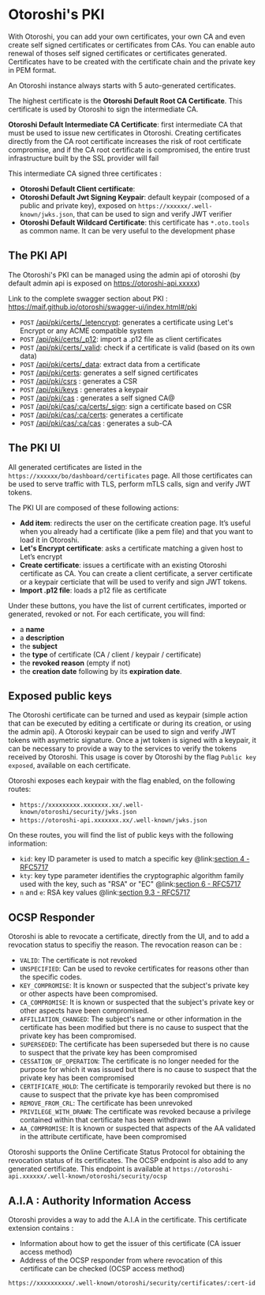 # Otoroshi's PKI

With Otoroshi, you can add your own certificates, your own CA and even create self signed certificates or certificates from CAs. You can enable auto renewal of thoses self signed certificates or certificates generated. Certificates have to be created with the certificate chain and the private key in PEM format.

An Otoroshi instance always starts with 5 auto-generated certificates. 

The highest certificate is the **Otoroshi Default Root CA Certificate**. This certificate is used by Otoroshi to sign the intermediate CA.

**Otoroshi Default Intermediate CA Certificate**: first intermediate CA that must be used to issue new certificates in Otoroshi. Creating certificates directly from the CA root certificate increases the risk of root certificate compromise, and if the CA root certificate is compromised, the entire trust infrastructure built by the SSL provider will fail

This intermediate CA signed three certificates :

*  **Otoroshi Default Client certificate**: 
*  **Otoroshi Default Jwt Signing Keypair**: default keypair (composed of a public and private key), exposed on `https://xxxxxx/.well-known/jwks.json`, that can be used to sign and verify JWT verifier
*  **Otoroshi Default Wildcard Certificate**: this certificate has `*.oto.tools` as common name. It can be very useful to the development phase

## The PKI API

The Otoroshi's PKI can be managed using the admin api of otoroshi (by default admin api is exposed on https://otoroshi-api.xxxxx)

Link to the complete swagger section about PKI : https://maif.github.io/otoroshi/swagger-ui/index.html#/pki

* `POST`    [/api/pki/certs/_letencrypt](https://maif.github.io/otoroshi/swagger-ui/index.html#/pki/otoroshi.controllers.adminapi.PkiController.genLetsEncryptCert): generates a certificate using Let's Encrypt or any ACME compatible system
* `POST`    [/api/pki/certs/_p12](https://maif.github.io/otoroshi/swagger-ui/index.html#/pki/otoroshi.controllers.adminapi.PkiController.importCertFromP12): import a .p12 file as client certificates
* `POST`    [/api/pki/certs/_valid](https://maif.github.io/otoroshi/swagger-ui/index.html#/pki/otoroshi.controllers.adminapi.PkiController.certificateIsValid): check if a certificate is valid (based on its own data)
* `POST`    [/api/pki/certs/_data](https://maif.github.io/otoroshi/swagger-ui/index.html#/pki/otoroshi.controllers.adminapi.PkiController.certificateData): extract data from a certificate
* `POST`    [/api/pki/certs](https://maif.github.io/otoroshi/swagger-ui/index.html#/pki/otoroshi.controllers.adminapi.PkiController.genSelfSignedCert): generates a self signed certificates
* `POST`    [/api/pki/csrs](https://maif.github.io/otoroshi/swagger-ui/index.html#/pki/otoroshi.controllers.adminapi.PkiController.genCsr) : generates a CSR
* `POST`    [/api/pki/keys](https://maif.github.io/otoroshi/swagger-ui/index.html#/pki/otoroshi.controllers.adminapi.PkiController.genKeyPair) : generates a keypair
* `POST`    [/api/pki/cas](https://maif.github.io/otoroshi/swagger-ui/index.html#/pki/otoroshi.controllers.adminapi.PkiController.genSelfSignedCA)  : generates a self signed CA@
* `POST`    [/api/pki/cas/:ca/certs/_sign](https://maif.github.io/otoroshi/swagger-ui/index.html#/pki/otoroshi.controllers.adminapi.PkiController.signCert): sign a certificate based on CSR
* `POST`    [/api/pki/cas/:ca/certs](https://maif.github.io/otoroshi/swagger-ui/index.html#/pki/otoroshi.controllers.adminapi.PkiController.genCert): generates a certificate
* `POST`    [/api/pki/cas/:ca/cas](https://maif.github.io/otoroshi/swagger-ui/index.html#/pki/otoroshi.controllers.adminapi.PkiController.genSubCA) : generates a sub-CA

## The PKI UI

All generated certificates are listed in the `https://xxxxxx/bo/dashboard/certificates` page. All those certificates can be used to serve traffic with TLS, perform mTLS calls, sign and verify JWT tokens.

The PKI UI are composed of these following actions:

* **Add item**: redirects the user on the certificate creation page. It’s useful when you already had a certificate (like a pem file) and that you want to load it in Otoroshi.
* **Let's Encrypt certificate**: asks a certificate matching a given host to Let’s encrypt
* **Create certificate**: issues a certificate with an existing Otoroshi certificate as CA. You can create a client certificate, a server certificate or a keypair certiciate that will be used to verify and sign JWT tokens.
* **Import .p12 file**: loads a p12 file as certificate

Under these buttons, you have the list of current certificates, imported or generated, revoked or not. For each certificate, you will find: 

* a **name** 
* a **description** 
* the **subject** 
* the **type** of certificate (CA / client / keypair / certificate)
* the **revoked reason** (empty if not) 
* the **creation date** following by its **expiration date**.

## Exposed public keys

The Otoroshi certificate can be turned and used as keypair (simple action that can be executed by editing a certificate or during its creation, or using the admin api). A Otoroski keypair can be used to sign and verify JWT tokens with asymetric signature. Once a jwt token is signed with a keypair, it can be necessary to provide a way to the services to verify the tokens received by Otoroshi. This usage is cover by Otoroshi by the flag `Public key exposed`, available on each certificate.

Otoroshi exposes each keypair with the flag enabled, on the following routes:

* `https://xxxxxxxxx.xxxxxxx.xx/.well-known/otoroshi/security/jwks.json`
* `https://otoroshi-api.xxxxxxx.xx/.well-known/jwks.json`

On these routes, you will find the list of public keys with the following information:

* `kid`: key ID parameter is used to match a specific key @link:[section 4 - RFC5717](https://datatracker.ietf.org/doc/html/rfc7517#section-4.5)
* `kty`: key type parameter identifies the cryptographic algorithm
   family used with the key, such as "RSA" or "EC" @link:[section 6 - RFC5717](https://datatracker.ietf.org/doc/html/rfc7517#page-6)
* `n` and `e`: RSA key values @link:[section 9.3 - RFC5717](https://datatracker.ietf.org/doc/html/rfc7517#section-9.3)


## OCSP Responder

Otoroshi is able to revocate a certificate, directly from the UI, and to add a revocation status to specifiy the reason. The revocation reason can be :

* `VALID`: The certificate is not revoked
* `UNSPECIFIED`: Can be used to revoke certificates for reasons other than the specific codes.
* `KEY_COMPROMISE`: It is known or suspected that the subject's private key or other aspects have been compromised.
* `CA_COMPROMISE`: It is known or suspected that the subject's private key or other aspects have been compromised.
* `AFFILIATION_CHANGED`: The subject's name or other information in the certificate has been modified but there is no cause to suspect that the private key has been compromised.
* `SUPERSEDED`: The certificate has been superseded but there is no cause to suspect that the private key has been compromised
* `CESSATION_OF_OPERATION`: The certificate is no longer needed for the purpose for which it was issued but there is no cause to suspect that the private key has been compromised
* `CERTIFICATE_HOLD`: The certificate is temporarily revoked but there is no cause to suspect that the private kye has been compromised
* `REMOVE_FROM_CRL`: The certificate has been unrevoked
* `PRIVILEGE_WITH_DRAWN`: The certificate was revoked because a privilege contained within that certificate has been withdrawn
* `AA_COMPROMISE`: It is known or suspected that aspects of the AA validated in the attribute certificate, have been compromised

Otoroshi supports the Online Certificate Status Protocol for obtaining the revocation status of its certificates. The OCSP endpoint is also add to any generated certificate. This endpoint is available at `https://otoroshi-api.xxxxxx/.well-known/otoroshi/security/ocsp`

## A.I.A : Authority Information Access

Otoroshi provides a way to add the A.I.A in the certificate. This certificate extension contains :

* Information about how to get the issuer of this certificate (CA issuer access method)
* Address of the OCSP responder from where revocation of this certificate can be checked (OCSP access method)

`https://xxxxxxxxxx/.well-known/otoroshi/security/certificates/:cert-id`